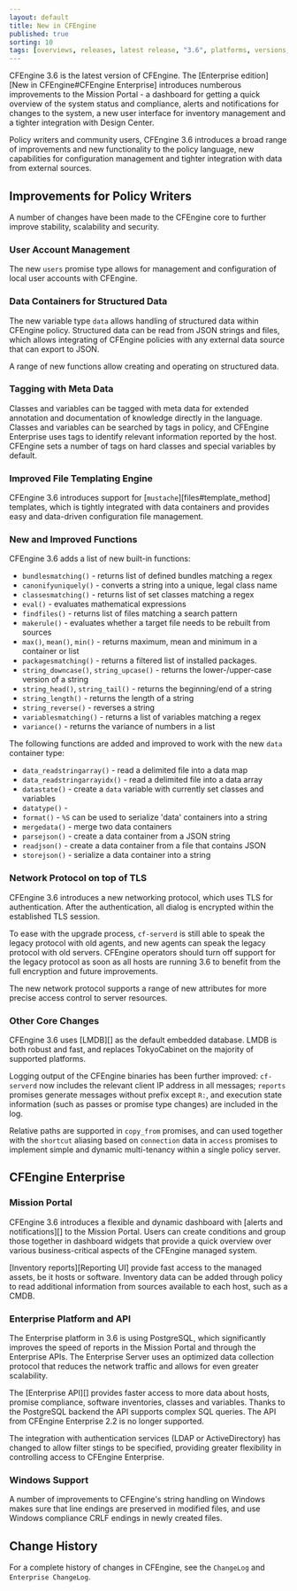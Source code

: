 ```yaml
---
layout: default
title: New in CFEngine
published: true
sorting: 10
tags: [overviews, releases, latest release, "3.6", platforms, versions, what's new]
---
```


<!--- TODO: move up when no longer a pre-release

**IMPORTANT NOTE:** This is a pre-release of CFEngine, intended for testing and 
showcase only.

-->

CFEngine 3.6 is the latest version of CFEngine. The [Enterprise edition][New in CFEngine#CFEngine Enterprise] introduces
numberous improvements to the Mission Portal - a dashboard for getting a quick overview
of the system status and compliance, alerts and notifications for changes to the
system, a new user interface for inventory management and a tighter integration with
Design Center.

Policy writers and community users, CFEngine 3.6 introduces a broad range of improvements and new
functionality to the policy language, new capabilities for configuration management
and tighter integration with data from external sources.

## Improvements for Policy Writers ##

A number of changes have been made to the CFEngine core to further improve stability,
scalability and security.

### User Account Management ###

The new `users` promise type allows for management and configuration of local user
accounts with CFEngine.

### Data Containers for Structured Data ###

The new variable type `data` allows handling of structured data within CFEngine policy.
Structured data can be read from JSON strings and files, which allows integrating of
CFEngine policies with any external data source that can export to JSON.

A range of new functions allow creating and operating on structured data.

### Tagging with Meta Data ###

Classes and variables can be tagged with meta data for extended annotation and 
documentation of knowledge directly in the language. Classes and variables can be
searched by tags in policy, and CFEngine Enterprise uses tags to identify relevant
information reported by the host. CFEngine sets a number of tags on hard classes and
special variables by default.

### Improved File Templating Engine ###

CFEngine 3.6 introduces support for [`mustache`][files#template_method] templates, which
is tightly integrated with data containers and provides easy and data-driven configuration
file management.

### New and Improved Functions ###

CFEngine 3.6 adds a list of new built-in functions:

* `bundlesmatching()` - returns list of defined bundles matching a regex
* `canonifyuniquely()` - converts a string into a unique, legal class name
* `classesmatching()` - returns list of set classes matching a regex
* `eval()` - evaluates mathematical expressions
* `findfiles()` - returns list of files matching a search pattern
* `makerule()` - evaluates whether a target file needs to be rebuilt from sources
* `max()`, `mean()`, `min()` - returns maximum, mean and minimum in a container or list
* `packagesmatching()` - returns a filtered list of installed packages.
* `string_downcase()`, `string_upcase()` - returns the lower-/upper-case version of a string
* `string_head()`, `string_tail()` - returns the beginning/end of a string
* `string_length()` - returns the length of a string
* `string_reverse()` - reverses a string
* `variablesmatching()` - returns a list of variables matching a regex
* `variance()` - returns the variance of numbers in a list

The following functions are added and improved to work with the new `data` container
type:

* `data_readstringarray()` - read a delimited file into a data map
* `data_readstringarrayidx()` - read a delimited file into a data array
* `datastate()` - create a `data` variable with currently set classes and variables
* `datatype()` - 
* `format()` - `%S` can be used to serialize 'data' containers into a string
* `mergedata()` - merge two data containers
* `parsejson()` - create a data container from a JSON string
* `readjson()` - create a data container from a file that contains JSON
* `storejson()` - serialize a data container into a string


### Network Protocol on top of TLS ###

CFEngine 3.6 introduces a new networking protocol, which uses TLS for authentication.
After the authentication, all dialog is encrypted within the established TLS session.

To ease with the upgrade process, `cf-serverd` is still able to speak the legacy
protocol with old agents, and new agents can speak the legacy protocol with old servers.
CFEngine operators should turn off support for the legacy protocol as soon as all hosts
are running 3.6 to benefit from the full encryption and future improvements.

The new network protocol supports a range of new attributes for more precise access
control to server resources.

### Other Core Changes ###

CFEngine 3.6 uses [LMDB][] as the default embedded database. LMDB is both robust and fast,
and replaces TokyoCabinet on the majority of supported platforms.

Logging output of the CFEngine binaries has been further improved: `cf-serverd` now includes
the relevant client IP address in all messages; `reports` promises generate messages without
prefix except ```R:```, and execution state information (such as passes or promise type
changes) are included in the log.

Relative paths are supported in `copy_from` promises, and can used together with the
`shortcut` aliasing based on `connection` data in `access` promises to implement simple
and dynamic multi-tenancy within a single policy server.

## CFEngine Enterprise ##



### Mission Portal ###

CFEngine 3.6 introduces a flexible and dynamic dashboard with [alerts and notifications][]
to the Mission Portal. Users can create conditions and group those together in dashboard
widgets that provide a quick overview over various business-critical aspects of the CFEngine
managed system.

[Inventory reports][Reporting UI] provide fast access to the managed assets, be it hosts or software.
Inventory data can be added through policy to read additional information from sources
available to each host, such as a CMDB.

### Enterprise Platform and API ###

The Enterprise platform in 3.6 is using PostgreSQL, which significantly improves the
speed of reports in the Mission Portal and through the Enterprise APIs. The Enterprise
Server uses an optimized data collection protocol that reduces the network traffic and
allows for even greater scalability.

The [Enterprise API][] provides faster access to more data about hosts, promise compliance,
software inventories, classes and variables. Thanks to the PostgreSQL backend the API supports
complex SQL queries. The API from CFEngine Enterprise 2.2 is no longer supported.

The integration with authentication services (LDAP or ActiveDirectory) has changed to allow
filter stings to be specified, providing greater flexibility in controlling access to CFEngine
Enterprise.

### Windows Support ###

A number of improvements to CFEngine's string handling on Windows makes sure that
line endings are preserved in modified files, and use Windows compliance CRLF endings
in newly created files.

## Change History ##

For a complete history of changes in CFEngine, see the `ChangeLog` and 
`Enterprise ChangeLog`.
